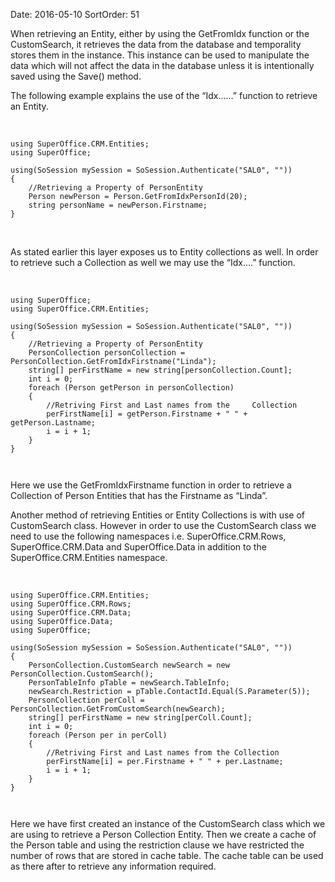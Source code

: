 Date: 2016-05-10
SortOrder: 51

When retrieving an Entity, either by using the GetFromIdx function or the CustomSearch, it retrieves the data from the database and temporality stores them in the instance. This instance can be used to manipulate the data which will not affect the data in the database unless it is intentionally saved using the Save() method.

The following example explains the use of the “Idx……” function to retrieve an Entity.

 

```
using SuperOffice.CRM.Entities;
using SuperOffice;
 
using(SoSession mySession = SoSession.Authenticate("SAL0", ""))
{
    //Retrieving a Property of PersonEntity
    Person newPerson = Person.GetFromIdxPersonId(20);
    string personName = newPerson.Firstname;
}
```

 

As stated earlier this layer exposes us to Entity collections as well. In order to retrieve such a Collection as well we may use the “Idx….” function.

 

```
using SuperOffice;
using SuperOffice.CRM.Entities;
 
using(SoSession mySession = SoSession.Authenticate("SAL0", ""))
{
    //Retrieving a Property of PersonEntity
    PersonCollection personCollection =
PersonCollection.GetFromIdxFirstname("Linda");
    string[] perFirstName = new string[personCollection.Count];
    int i = 0;
    foreach (Person getPerson in personCollection)
    {
        //Retriving First and Last names from the     Collection
        perFirstName[i] = getPerson.Firstname + " " +
getPerson.Lastname;
        i = i + 1;
    }
}

 
```

Here we use the GetFromIdxFirstname function in order to retrieve a Collection of Person Entities that has the Firstname as “Linda”.

Another method of retrieving Entities or Entity Collections is with use of CustomSearch class. However in order to use the CustomSearch class we need to use the following namespaces i.e. SuperOffice.CRM.Rows, SuperOffice.CRM.Data and SuperOffice.Data in addition to the SuperOffice.CRM.Entities namespace.

 

```
using SuperOffice.CRM.Entities;
using SuperOffice.CRM.Rows;
using SuperOffice.CRM.Data;
using SuperOffice.Data;
using SuperOffice;
 
using(SoSession mySession = SoSession.Authenticate("SAL0", ""))
{
    PersonCollection.CustomSearch newSearch = new
PersonCollection.CustomSearch();
    PersonTableInfo pTable = newSearch.TableInfo;
    newSearch.Restriction = pTable.ContactId.Equal(S.Parameter(5));
    PersonCollection perColl =
PersonCollection.GetFromCustomSearch(newSearch);
    string[] perFirstName = new string[perColl.Count];
    int i = 0;
    foreach (Person per in perColl)
    {
        //Retriving First and Last names from the Collection
        perFirstName[i] = per.Firstname + " " + per.Lastname;
        i = i + 1;
    }
}

 
```

Here we have first created an instance of the CustomSearch class which we are using to retrieve a Person Collection Entity. Then we create a cache of the Person table and using the restriction clause we have restricted the number of rows that are stored in cache table. The cache table can be used as there after to retrieve any information required.
